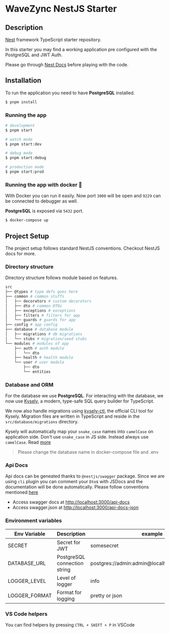 # WaveZync NestJS Starter

## Description

[Nest](https://github.com/nestjs/nest) framework TypeScript starter repository.

In this starter you may find a working application pre configured with the PostgreSQL and JWT Auth.

Please go through [Nest Docs](https://docs.nestjs.com/) before playing with the code.

## Installation

To run the application you need to have **PostgreSQL** installed.

```bash
$ pnpm install
```

### Running the app

```bash
# development
$ pnpm start

# watch mode
$ pnpm start:dev

# debug mode
$ pnpm start:debug

# production mode
$ pnpm start:prod
```

### Running the app with docker :whale:

With Docker you can run it easily. Now port `3000` will be open and `9229` can be connected to debugger as well.

**PostgreSQL** is exposed via `5432` port.

```bash
$ docker-compose up
```

## Project Setup

The project setup follows standard NestJS conventions. Checkout NestJS docs for more.

### Directory structure

Directory structure follows module based on features.

```bash
src
├── @types # type defs goes here
├── common # common stuffs
│   ├── decorators # custom decorators
│   ├── dto # common DTOs
│   ├── exceptions # exceptions
│   ├── filters # filters for app
│   └── guards # guards for app
├── config # app config
├── database # database module
│   ├── migrations # db migrations
│   └── stubs # migration/seed stubs
└── modules # modules of app
    ├── auth # auth module
    │   └── dto
    ├── health # health module
    └── user # user module
        ├── dto
        └── entities
```

### Database and ORM

For the database we use **PostgreSQL**. For interacting with the database, we now use [Kysely](https://kysely.dev/), a modern, type-safe SQL query builder for TypeScript.

We now also handle migrations using [kysely-ctl](https://github.com/kysely-org/kysely-ctl), the official CLI tool for Kysely. Migration files are written in TypeScript and reside in the `src/database/migrations` directory.

Kysely will automatically map your `snake_case` names into `camelCase` on application side. Don't use `snake_case` in JS side. Instead always use `camelCase`. Read [more](https://kysely-org.github.io/kysely-apidoc/classes/CamelCasePlugin.html)

> Please change the database name in docker-compose file and .env

### Api Docs

Api docs can be geneated thanks to `@nestjs/swagger` package. Since we are using `cli` plugin you can comment your `Dto`s with JSDocs and the documentation will be done automatically. Please follow conventions mentioned [here](https://docs.nestjs.com/openapi/cli-plugin)

- Access swagger docs at <http://localhost:3000/api-docs>
- Access swagger.json at <http://localhost:3000/api-docs-json>

### Environment variables

| Env Variable  | Description                  | example                                         |
| ------------- | ---------------------------- | ----------------------------------------------- |
| SECRET        | Secret for JWT               | somesecret                                      |
| DATABASE_URL  | PostgreSQL connection string | postgres://admin:admin@localhost:5432/wavezync |
| LOGGER_LEVEL  | Level of logger              | info                                            |
| LOGGER_FORMAT | Format for logging           | pretty or json                                  |

### VS Code helpers

You can find helpers by pressing `CTRL + SHIFT + P` in VSCode
